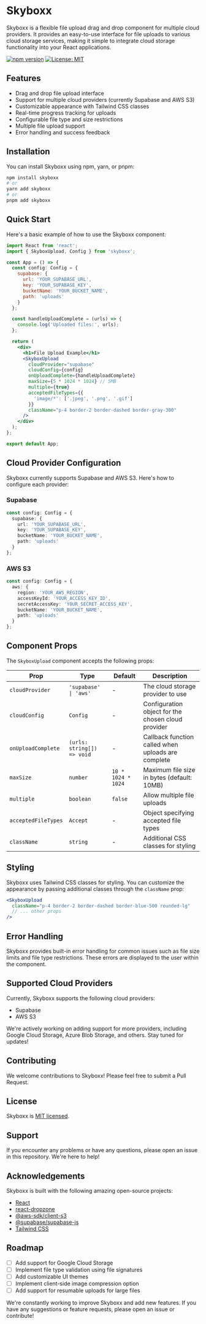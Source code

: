 # Skyboxx

Skyboxx is a flexible file upload drag and drop component for multiple cloud providers. It provides an easy-to-use interface for file uploads to various cloud storage services, making it simple to integrate cloud storage functionality into your React applications.

[![npm version](https://badge.fury.io/js/skyboxx.svg)](https://badge.fury.io/js/skyboxx)
[![License: MIT](https://img.shields.io/badge/License-MIT-yellow.svg)](https://opensource.org/licenses/MIT)

## Features

- Drag and drop file upload interface
- Support for multiple cloud providers (currently Supabase and AWS S3)
- Customizable appearance with Tailwind CSS classes
- Real-time progress tracking for uploads
- Configurable file type and size restrictions
- Multiple file upload support
- Error handling and success feedback

## Installation

You can install Skyboxx using npm, yarn, or pnpm:

```bash
npm install skyboxx
# or
yarn add skyboxx
# or
pnpm add skyboxx
```

## Quick Start

Here's a basic example of how to use the Skyboxx component:

```jsx
import React from 'react';
import { SkyboxUpload, Config } from 'skyboxx';

const App = () => {
  const config: Config = {
    supabase: {
      url: 'YOUR_SUPABASE_URL',
      key: 'YOUR_SUPABASE_KEY',
      bucketName: 'YOUR_BUCKET_NAME',
      path: 'uploads'
    }
  };

  const handleUploadComplete = (urls) => {
    console.log('Uploaded files:', urls);
  };

  return (
    <div>
      <h1>File Upload Example</h1>
      <SkyboxUpload
        cloudProvider="supabase"
        cloudConfig={config}
        onUploadComplete={handleUploadComplete}
        maxSize={5 * 1024 * 1024} // 5MB
        multiple={true}
        acceptedFileTypes={{
          'image/*': ['.jpeg', '.png', '.gif']
        }}
        className="p-4 border-2 border-dashed border-gray-300"
      />
    </div>
  );
};

export default App;
```

## Cloud Provider Configuration

Skyboxx currently supports Supabase and AWS S3. Here's how to configure each provider:

### Supabase

```typescript
const config: Config = {
  supabase: {
    url: 'YOUR_SUPABASE_URL',
    key: 'YOUR_SUPABASE_KEY',
    bucketName: 'YOUR_BUCKET_NAME',
    path: 'uploads'
  }
};
```

### AWS S3

```typescript
const config: Config = {
  aws: {
    region: 'YOUR_AWS_REGION',
    accessKeyId: 'YOUR_ACCESS_KEY_ID',
    secretAccessKey: 'YOUR_SECRET_ACCESS_KEY',
    bucketName: 'YOUR_BUCKET_NAME',
    path: 'uploads'
  }
};
```

## Component Props

The `SkyboxUpload` component accepts the following props:

| Prop | Type | Default | Description |
|------|------|---------|-------------|
| `cloudProvider` | `'supabase' \| 'aws'` | - | The cloud storage provider to use |
| `cloudConfig` | `Config` | - | Configuration object for the chosen cloud provider |
| `onUploadComplete` | `(urls: string[]) => void` | - | Callback function called when uploads are complete |
| `maxSize` | `number` | `10 * 1024 * 1024` | Maximum file size in bytes (default: 10MB) |
| `multiple` | `boolean` | `false` | Allow multiple file uploads |
| `acceptedFileTypes` | `Accept` | - | Object specifying accepted file types |
| `className` | `string` | - | Additional CSS classes for styling |

## Styling

Skyboxx uses Tailwind CSS classes for styling. You can customize the appearance by passing additional classes through the `className` prop:

```jsx
<SkyboxUpload
  className="p-4 border-2 border-dashed border-blue-500 rounded-lg"
  // ... other props
/>
```

## Error Handling

Skyboxx provides built-in error handling for common issues such as file size limits and file type restrictions. These errors are displayed to the user within the component.

## Supported Cloud Providers

Currently, Skyboxx supports the following cloud providers:

- Supabase
- AWS S3

We're actively working on adding support for more providers, including Google Cloud Storage, Azure Blob Storage, and others. Stay tuned for updates!

## Contributing

We welcome contributions to Skyboxx! Please feel free to submit a Pull Request.

## License

Skyboxx is [MIT licensed](LICENSE).

## Support

If you encounter any problems or have any questions, please open an issue in this repository. We're here to help!

## Acknowledgements

Skyboxx is built with the following amazing open-source projects:

- [React](https://reactjs.org/)
- [react-dropzone](https://react-dropzone.js.org/)
- [@aws-sdk/client-s3](https://docs.aws.amazon.com/AWSJavaScriptSDK/v3/latest/clients/client-s3/)
- [@supabase/supabase-js](https://supabase.com/docs/reference/javascript/introduction)
- [Tailwind CSS](https://tailwindcss.com/)

## Roadmap

- [ ] Add support for Google Cloud Storage
- [ ] Implement file type validation using file signatures
- [ ] Add customizable UI themes
- [ ] Implement client-side image compression option
- [ ] Add support for resumable uploads for large files

We're constantly working to improve Skyboxx and add new features. If you have any suggestions or feature requests, please open an issue or contribute!